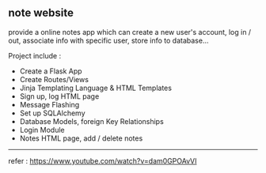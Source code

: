 ## note website
provide a online notes app which can create a new user's account, log in / out, associate info with specific user, store info to database...

Project include :  
- Create a Flask App
- Create Routes/Views
- Jinja Templating Language & HTML Templates
- Sign up, log HTML page
- Message Flashing
- Set up SQLAlchemy
- Database Models, foreign Key Relationships
- Login Module
- Notes HTML page, add / delete notes

-------------------
refer : https://www.youtube.com/watch?v=dam0GPOAvVI
